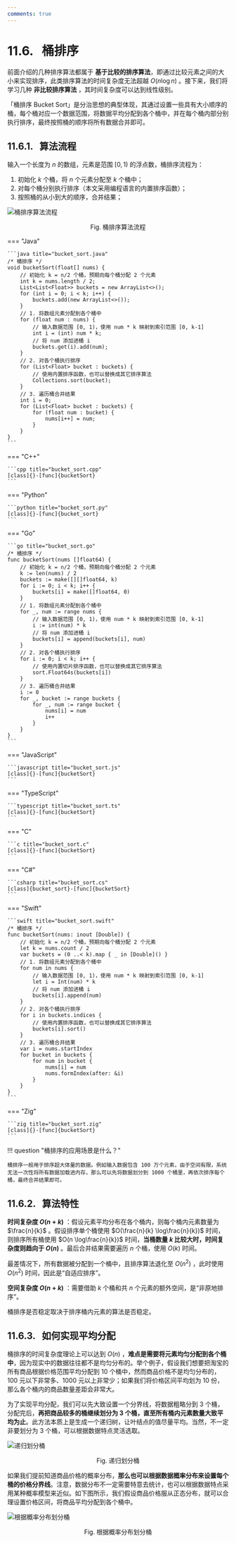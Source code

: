 ```yaml
---
comments: true
---
```


# 11.6. &nbsp; 桶排序

前面介绍的几种排序算法都属于 **基于比较的排序算法**，即通过比较元素之间的大小来实现排序，此类排序算法的时间复杂度无法超越 $O(n \log n)$ 。接下来，我们将学习几种 **非比较排序算法** ，其时间复杂度可以达到线性级别。

「桶排序 Bucket Sort」是分治思想的典型体现，其通过设置一些具有大小顺序的桶，每个桶对应一个数据范围，将数据平均分配到各个桶中，并在每个桶内部分别执行排序，最终按照桶的顺序将所有数据合并即可。

## 11.6.1. &nbsp; 算法流程

输入一个长度为 $n$ 的数组，元素是范围 $[0, 1)$ 的浮点数，桶排序流程为：

1. 初始化 $k$ 个桶，将 $n$ 个元素分配至 $k$ 个桶中；
2. 对每个桶分别执行排序（本文采用编程语言的内置排序函数）；
3. 按照桶的从小到大的顺序，合并结果；

![桶排序算法流程](bucket_sort.assets/bucket_sort_overview.png)

<p align="center"> Fig. 桶排序算法流程 </p>

=== "Java"

    ```java title="bucket_sort.java"
    /* 桶排序 */
    void bucketSort(float[] nums) {
        // 初始化 k = n/2 个桶，预期向每个桶分配 2 个元素
        int k = nums.length / 2;
        List<List<Float>> buckets = new ArrayList<>();
        for (int i = 0; i < k; i++) {
            buckets.add(new ArrayList<>());
        }
        // 1. 将数组元素分配到各个桶中
        for (float num : nums) {
            // 输入数据范围 [0, 1)，使用 num * k 映射到索引范围 [0, k-1]
            int i = (int) num * k;
            // 将 num 添加进桶 i
            buckets.get(i).add(num);
        }
        // 2. 对各个桶执行排序
        for (List<Float> bucket : buckets) {
            // 使用内置排序函数，也可以替换成其它排序算法
            Collections.sort(bucket);
        }
        // 3. 遍历桶合并结果
        int i = 0;
        for (List<Float> bucket : buckets) {
            for (float num : bucket) {
                nums[i++] = num;
            }
        }
    }
    ```

=== "C++"

    ```cpp title="bucket_sort.cpp"
    [class]{}-[func]{bucketSort}
    ```

=== "Python"

    ```python title="bucket_sort.py"
    [class]{}-[func]{bucket_sort}
    ```

=== "Go"

    ```go title="bucket_sort.go"
    /* 桶排序 */
    func bucketSort(nums []float64) {
        // 初始化 k = n/2 个桶，预期向每个桶分配 2 个元素
        k := len(nums) / 2
        buckets := make([][]float64, k)
        for i := 0; i < k; i++ {
            buckets[i] = make([]float64, 0)
        }
        // 1. 将数组元素分配到各个桶中
        for _, num := range nums {
            // 输入数据范围 [0, 1)，使用 num * k 映射到索引范围 [0, k-1]
            i := int(num) * k
            // 将 num 添加进桶 i
            buckets[i] = append(buckets[i], num)
        }
        // 2. 对各个桶执行排序
        for i := 0; i < k; i++ {
            // 使用内置切片排序函数，也可以替换成其它排序算法
            sort.Float64s(buckets[i])
        }
        // 3. 遍历桶合并结果
        i := 0
        for _, bucket := range buckets {
            for _, num := range bucket {
                nums[i] = num
                i++
            }
        }
    }
    ```

=== "JavaScript"

    ```javascript title="bucket_sort.js"
    [class]{}-[func]{bucketSort}
    ```

=== "TypeScript"

    ```typescript title="bucket_sort.ts"
    [class]{}-[func]{bucketSort}
    ```

=== "C"

    ```c title="bucket_sort.c"
    [class]{}-[func]{bucketSort}
    ```

=== "C#"

    ```csharp title="bucket_sort.cs"
    [class]{bucket_sort}-[func]{bucketSort}
    ```

=== "Swift"

    ```swift title="bucket_sort.swift"
    /* 桶排序 */
    func bucketSort(nums: inout [Double]) {
        // 初始化 k = n/2 个桶，预期向每个桶分配 2 个元素
        let k = nums.count / 2
        var buckets = (0 ..< k).map { _ in [Double]() }
        // 1. 将数组元素分配到各个桶中
        for num in nums {
            // 输入数据范围 [0, 1)，使用 num * k 映射到索引范围 [0, k-1]
            let i = Int(num) * k
            // 将 num 添加进桶 i
            buckets[i].append(num)
        }
        // 2. 对各个桶执行排序
        for i in buckets.indices {
            // 使用内置排序函数，也可以替换成其它排序算法
            buckets[i].sort()
        }
        // 3. 遍历桶合并结果
        var i = nums.startIndex
        for bucket in buckets {
            for num in bucket {
                nums[i] = num
                nums.formIndex(after: &i)
            }
        }
    }
    ```

=== "Zig"

    ```zig title="bucket_sort.zig"
    [class]{}-[func]{bucketSort}
    ```

!!! question "桶排序的应用场景是什么？" 

    桶排序一般用于排序超大体量的数据。例如输入数据包含 100 万个元素，由于空间有限，系统无法一次性将所有数据加载进内存，那么可以先将数据划分到 1000 个桶里，再依次排序每个桶，最终合并结果即可。

## 11.6.2. &nbsp; 算法特性

**时间复杂度 $O(n + k)$** ：假设元素平均分布在各个桶内，则每个桶内元素数量为 $\frac{n}{k}$ 。假设排序单个桶使用 $O(\frac{n}{k} \log\frac{n}{k})$ 时间，则排序所有桶使用 $O(n \log\frac{n}{k})$ 时间，**当桶数量 $k$ 比较大时，时间复杂度则趋向于 $O(n)$** 。最后合并结果需要遍历 $n$ 个桶，使用 $O(k)$ 时间。

最差情况下，所有数据被分配到一个桶中，且排序算法退化至 $O(n^2)$ ，此时使用 $O(n^2)$ 时间，因此是“自适应排序”。

**空间复杂度 $O(n + k)$** ：需要借助 $k$ 个桶和共 $n$ 个元素的额外空间，是“非原地排序”。

桶排序是否稳定取决于排序桶内元素的算法是否稳定。

## 11.6.3. &nbsp; 如何实现平均分配

桶排序的时间复杂度理论上可以达到 $O(n)$ ，**难点是需要将元素均匀分配到各个桶中**，因为现实中的数据往往都不是均匀分布的。举个例子，假设我们想要把淘宝的所有商品根据价格范围平均分配到 10 个桶中，然而商品价格不是均匀分布的，100 元以下非常多、1000 元以上非常少；如果我们将价格区间平均划为 10 份，那么各个桶内的商品数量差距会非常大。

为了实现平均分配，我们可以先大致设置一个分界线，将数据粗略分到 3 个桶，分配完后，**再把商品较多的桶继续划分为 3 个桶，直至所有桶内元素数量大致平均为止**。此方法本质上是生成一个递归树，让叶结点的值尽量平均。当然，不一定非要划分为 3 个桶，可以根据数据特点灵活选取。

![递归划分桶](bucket_sort.assets/scatter_in_buckets_recursively.png)

<p align="center"> Fig. 递归划分桶 </p>

如果我们提前知道商品价格的概率分布，**那么也可以根据数据概率分布来设置每个桶的价格分界线**。注意，数据分布不一定需要特意去统计，也可以根据数据特点采用某种概率模型来近似。如下图所示，我们假设商品价格服从正态分布，就可以合理设置价格区间，将商品平均分配到各个桶中。

![根据概率分布划分桶](bucket_sort.assets/scatter_in_buckets_distribution.png)

<p align="center"> Fig. 根据概率分布划分桶 </p>
